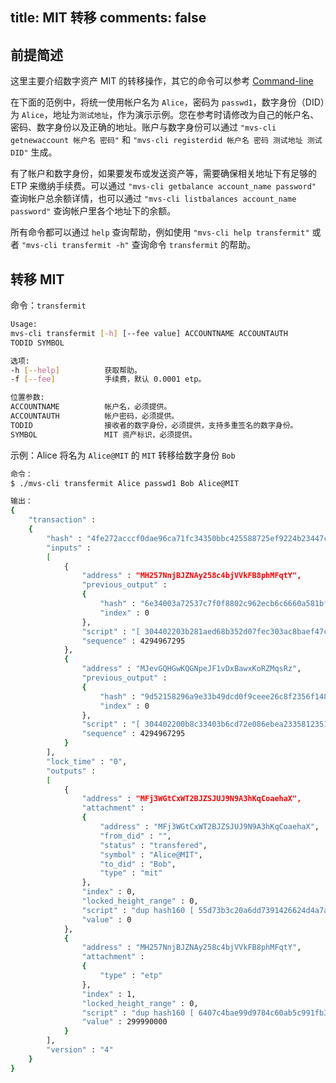 title: MIT 转移
comments: false
---

## 前提简述
这里主要介绍数字资产 MIT 的转移操作，其它的命令可以参考 [Command-line](/zh-cn/docs/command-line.html)

在下面的范例中，将统一使用帐户名为 `Alice`，密码为 `passwd1`，数字身份（DID）为 `Alice`，地址为`测试地址`，作为演示示例。您在参考时请修改为自己的帐户名、密码、数字身份以及正确的地址。账户与数字身份可以通过 `"mvs-cli getnewaccount 帐户名 密码"` 和 `"mvs-cli registerdid 帐户名 密码 测试地址 测试DID"` 生成。

有了帐户和数字身份，如果要发布或发送资产等，需要确保相关地址下有足够的 ETP 来缴纳手续费。可以通过 `"mvs-cli getbalance account_name password"` 查询帐户总余额详情，也可以通过 `"mvs-cli listbalances account_name password"` 查询帐户里各个地址下的余额。

所有命令都可以通过 `help` 查询帮助，例如使用 `"mvs-cli help transfermit"` 或者 `"mvs-cli transfermit -h"` 查询命令 `transfermit` 的帮助。

## 转移 MIT
命令：`transfermit`

```bash
Usage:
mvs-cli transfermit [-h] [--fee value] ACCOUNTNAME ACCOUNTAUTH    
TODID SYMBOL     

选项:
-h [--help]          获取帮助。
-f [--fee]           手续费，默认 0.0001 etp。

位置参数:
ACCOUNTNAME          帐户名，必须提供。
ACCOUNTAUTH          帐户密码，必须提供。
TODID                接收者的数字身份，必须提供，支持多重签名的数字身份。
SYMBOL               MIT 资产标识，必须提供。
```

示例：Alice 将名为 `Alice@MIT` 的 `MIT` 转移给数字身份 `Bob`
```bash
命令：
$ ./mvs-cli transfermit Alice passwd1 Bob Alice@MIT

输出：
{
	"transaction" : 
	{
		"hash" : "4fe272acccf0dae96ca71fc34350bbc425588725ef9224b23447cca57b86be60",
		"inputs" : 
		[
			{
				"address" : "MH257NnjBJZNAy258c4bjVVkFB8phMFqtY",
				"previous_output" : 
				{
					"hash" : "6e34003a72537c7f0f8802c962ecb6c6660a581bfd34ba9e4e1132492b5cdd80",
					"index" : 0
				},
				"script" : "[ 304402203b281aed68b352d07fec303ac8baef47c4020edbeaa5a35ba146ba33d2e9c54c02202fb08aa2c1f3c0dda914a3c4f1630bbd795686690bec955475fef39283c78d2f01 ] [ 030848a4429c900e09159b39993e3edf6df1a4302d28d3a2af78a343042d7a8b5e ]",
				"sequence" : 4294967295
			},
			{
				"address" : "MJevGQHGwKQGNpeJF1vDxBawxKoRZMqsRz",
				"previous_output" : 
				{
					"hash" : "9d52158296a9e33b49dcd0f9ceee26c8f2356f1486dc0d9a56ea49a1dd0d97e3",
					"index" : 0
				},
				"script" : "[ 304402200b8c33403b6cd72e086ebea2335812351fcb268421dffb9322f6e133518c393602202376aa29f4803150ed60a86984a0956e299f15a53f698bfcedd484ba2f722c1a01 ] [ 039497a1b7e0dbc762fbd389d8b1ac3215782758c753c521fc4e40914f8e14d5e8 ]",
				"sequence" : 4294967295
			}
		],
		"lock_time" : "0",
		"outputs" : 
		[
			{
				"address" : "MFj3WGtCxWT2BJZSJUJ9N9A3hKqCoaehaX",
				"attachment" : 
				{
					"address" : "MFj3WGtCxWT2BJZSJUJ9N9A3hKqCoaehaX",
					"from_did" : "",
					"status" : "transfered",
					"symbol" : "Alice@MIT",
					"to_did" : "Bob",
					"type" : "mit"
				},
				"index" : 0,
				"locked_height_range" : 0,
				"script" : "dup hash160 [ 55d73b3c20a6dd7391426624d4a7a697ed5c27cc ] equalverify checksig",
				"value" : 0
			},
			{
				"address" : "MH257NnjBJZNAy258c4bjVVkFB8phMFqtY",
				"attachment" : 
				{
					"type" : "etp"
				},
				"index" : 1,
				"locked_height_range" : 0,
				"script" : "dup hash160 [ 6407c4bae99d9784c60ab5c991fb3e7fe20ad647 ] equalverify checksig",
				"value" : 299990000
			}
		],
		"version" : "4"
	}
}
```
